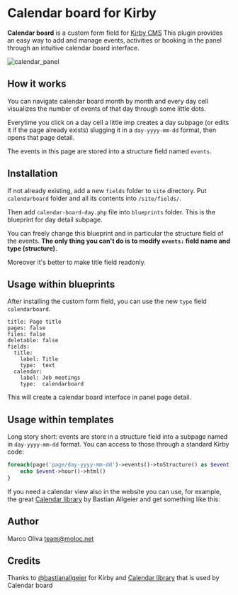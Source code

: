 # Calendar board for Kirby
**Calendar board** is a custom form field for [Kirby CMS](https://getkirby.com/)
This plugin provides an easy way to add and manage events, activities or booking in the panel through an intuitive calendar board interface.

![calendar_panel](https://cloud.githubusercontent.com/assets/11831276/12672758/d4f6b954-c678-11e5-9dd7-60a4e67c2f71.png)

## How it works
You can navigate calendar board month by month and every day cell visualizes the number of events of that day through some little dots.

Everytime you click on a day cell a little imp creates a day subpage (or edits it if the page already exists) slugging it in a ```day-yyyy-mm-dd``` format, then opens that page detail.

The events in this page are stored into a structure field named ```events```.

## Installation
If not already existing, add a new ```fields``` folder to ```site``` directory.
Put ```calendarboard``` folder and all its contents into ```/site/fields/```.

Then add ```calendar-board-day.php``` file into ```blueprints``` folder.
This is the blueprint for day detail subpage.

You can freely change this blueprint and in particular the structure field of the events.
**The only thing you can't do is to modify ```events:``` field name and type (structure).**

Moreover it's better to make title field readonly.

## Usage within blueprints
After installing the custom form field, you can use the new ```type``` field ```calendarboard```.

```
title: Page title
pages: false
files: false
deletable: false
fields:
  title:
    label: Title
    type:  text   
  calendar:
    label: Job meetings
    type:  calendarboard
```

This will create a calendar board interface in panel page detail.

## Usage within templates
Long story short: events are store in a structure field into a subpage named in ```day-yyyy-mm-dd``` format.
You can access to those through a standard Kirby code:

```php
foreach(page('page/day-yyyy-mm-dd')->events()->toStructure() as $event){
    echo $event->hour()->html()
}
```

If you need a calendar view also in the website you can use, for example, the great [Calendar library](https://github.com/bastianallgeier/calendar) by Bastian Allgeier and get something like this:


## Author
Marco Oliva <team@moloc.net>

## Credits
Thanks to [@bastianallgeier](https://github.com/bastianallgeier) for Kirby and [Calendar library](https://github.com/bastianallgeier/calendar) that is used by Calendar board

